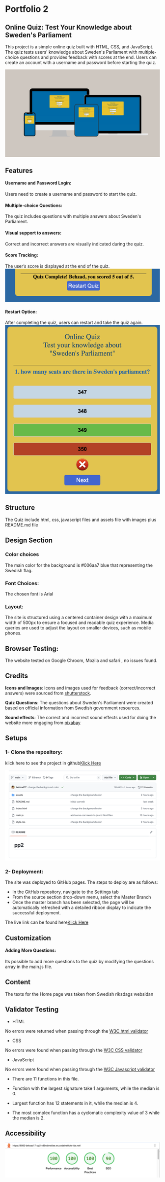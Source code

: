 # Portfolio 2
## Online Quiz: Test Your Knowledge about Sweden's Parliament
This project is a simple online quiz built with HTML, CSS, and JavaScript. The quiz tests users' knowledge about Sweden's Parliament with multiple-choice questions and provides feedback with scores at the end. Users can create an account with a username and password before starting the quiz.
 
![main image](/assets/Neutral%20Beige%20Screen%20Creator%20Facebook%20Cover-2.png)

## Features
 #### Username and Password Login:  
 Users need to create a username and password to start the quiz.
 #### Multiple-choice Questions: 
 The quiz includes questions with multiple answers about Sweden's Parliament.
 #### Visual support to answers: 
 Correct and incorrect answers are visually indicated during the quiz.

#### Score Tracking:
 The user’s score is displayed at the end of the quiz.
 ![score image](/assets/Screenshot%202024-09-20%20at%2015.20.19.png)
 #### Restart Option: 
 After completing the quiz, users can restart and take the quiz again.
 ![correct/incorrect image](/assets/correct:incorrect.png)
 ## Structure
 The Quiz include html, css, javascript files and assets file with images plus README.md file

 ## Design Section
 ### Color choices
 The main color for the background is #006aa7 blue that representing the Swedish flag.

 ### Font Choices:
 The chosen font is Arial 

 ### Layout:
 The site is structured using a centered container design with a maximum width of 500px to ensure a focused and readable quiz experience. Media queries are used to adjust the layout on smaller devices, such as mobile phones.

 ## Browser Testing:
 The website tested on Google Chroom, Mozila and safari , no issues found.

 ## Credits

**Icons and Images**: Icons and images used for feedback (correct/incorrect answers) were sourced from [shutterstock](https://www.shutterstock.com/).

**Quiz Questions**: The questions about Sweden's Parliament were created based on official information from Swedish government resources.

**Sound effects**: The correct and incorrect sound effects used for doing the website more engaging from [pixabay](https://pixabay.com/)

 ## Setups
 ### 1- Clone the repository:
  klick here to see the project in github[Klick Here](https://github.com/behzad17/pp2)

  ![repository image](/assets/Screenshot%202024-09-20%20at%2015.22.43.png)

### 2- Deployment:
The site was deployed to GitHub pages. The steps to deploy are as follows:
* In the GitHub repository, navigate to the Settings tab
* From the source section drop-down menu, select the Master Branch
* Once the master branch has been selected, the page will be automatically refreshed with a detailed ribbon display to indicate the successful deployment.

 The live link can be found here[Klick Here](https://behzad17.github.io/pp2/)

 ## Customization
 #### Adding More Questions: 
 Its possible to add more questions to the quiz by modifying the questions array in the main.js file. 

## Content
The texts for the Home page was taken from Swedish riksdags websidan

## Validator Testing
* HTML

No errors were returned when passing through the [W3C html validator](https://validator.w3.org/nu/?showsource=yes&doc=https%3A%2F%2Fbehzad17.github.io%2Fpp2%2F)
* CSS

No errors were found when passing through the [W3C CSS validator](https://jigsaw.w3.org/css-validator/validator?uri=https%3A%2F%2Fbehzad17.github.io%2Fpp2%2F&profile=css3svg&usermedium=all&warning=1&vextwarning=&lang=en)
* JavaScript

No errors were found when passing through the [W3C Javascript validator](https://validator.w3.org/nu/?showsource=yes&doc=https%3A%2F%2Fbehzad17.github.io%2Fpp2%2F)

* There are 11 functions in this file.

* Function with the largest signature take 1 arguments, while the median is 0.

* Largest function has 12 statements in it, while the median is 4.

* The most complex function has a cyclomatic complexity value of 3 while the median is 2.

## Accessibility

![Accessibility image](/assets/accessibility.png)


